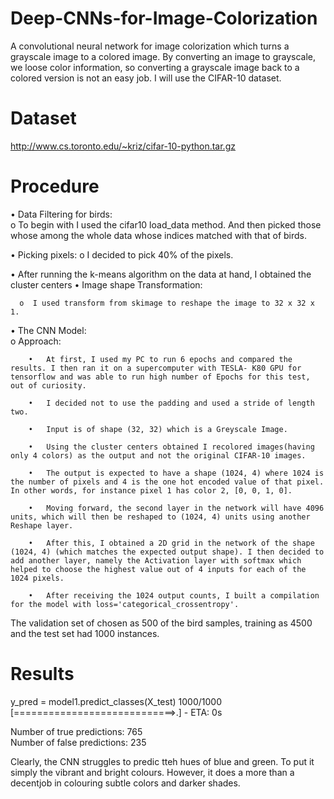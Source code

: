 # Deep-CNNs-for-Image-Colorization

A convolutional neural network for image colorization which turns a grayscale image to a colored image. By converting an image to grayscale, we loose color information, so converting a grayscale image back to a colored version is not an easy job. I will use the CIFAR-10 dataset.	

 # Dataset	
 
http://www.cs.toronto.edu/~kriz/cifar-10-python.tar.gz	

 # Procedure	
 
 •	Data Filtering for birds:	
       o  To begin with I used the cifar10 load_data method. And then picked those whose among the whole data whose indices matched with that      of birds.	
  	
•	Picking pixels:	
       o	 I decided to pick 40% of the pixels.	
  	
•	After running the k-means algorithm on the data at hand, I obtained the cluster centers	
•	Image shape Transformation:	
 	
      o	 I used transform from skimage to reshape the image to 32 x 32 x 1. 	
  	
•	The CNN Model:	
       o	Approach:	
  	
        •	At first, I used my PC to run 6 epochs and compared the results. I then ran it on a supercomputer with TESLA- K80 GPU for tensorflow and was able to run high number of Epochs for this test, out of curiosity.	
      	
        •	I decided not to use the padding and used a stride of length two.	
       	
        •	Input is of shape (32, 32) which is a Greyscale Image. 	
      	
        •	Using the cluster centers obtained I recolored images(having only 4 colors) as the output and not the original CIFAR-10 images.	
      	
        •	The output is expected to have a shape (1024, 4) where 1024 is the number of pixels and 4 is the one hot encoded value of that pixel. In other words, for instance pixel 1 has color 2, [0, 0, 1, 0]. 	
      	
        •	Moving forward, the second layer in the network will have 4096 units, which will then be reshaped to (1024, 4) units using another Reshape layer. 	
      	
        •	After this, I obtained a 2D grid in the network of the shape (1024, 4) (which matches the expected output shape). I then decided to add another layer, namely the Activation layer with softmax which helped to choose the highest value out of 4 inputs for each of the 1024 pixels. 	
      	
        •	After receiving the 1024 output counts, I built a compilation for the model with loss='categorical_crossentropy'.	
 
 The validation set of chosen as 500 of the bird samples, training as 4500 and the test set had 1000 instances.	
 
 # Results	
 
 y_pred = model1.predict_classes(X_test) 1000/1000 [============================>.] - ETA: 0s	

Number of true predictions:  765 	
Number of false predictions: 235	
 
 Clearly, the CNN struggles to predic tteh hues of blue and green. To put it simply the vibrant and bright colours. However, it does a more than a decentjob in colouring subtle colors and darker shades. 
